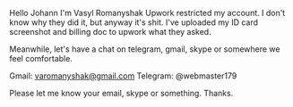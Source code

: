 Hello Johann
I'm Vasyl Romanyshak
Upwork restricted my account.
I don't know why they did it, but anyway it's shit.
I've uploaded my ID card screenshot and billing doc to upwork what they asked.

Meanwhile, let's have a chat on telegram, gmail, skype or somewhere we feel comfortable.

Gmail: varomanyshak@gmail.com
Telegram: @webmaster179

Please let me know your email, skype or something.
Thanks.
